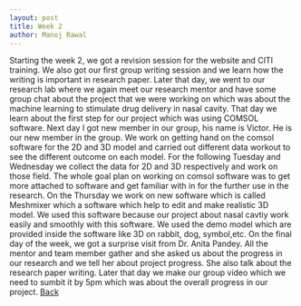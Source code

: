 ```yaml
---
layout: post
title: Week 2
author: Manoj Rawal
---
```


Starting the week 2, we got a revision session for the website and CITI training. We also got our first group writing session and we learn how the writing is important in research paper. Later that day, we went to our research lab where we again meet our research mentor and have some group chat about the project that we were working on which was about the machine learning to stimulate drug delivery in nasal cavity. That day we learn about the first step for our project which was using COMSOL software. Next day I got new member in our group, his name is Victor. He is our new member in the group. We work on getting hand on the comsol software for the 2D and 3D model and carried out different data workout to see the different outcome on each model. For the following Tuesday and Wednesday we collect the data for 2D and 3D respectively and work on those field. The whole goal plan on working on comsol software was to get more attached to software and get familiar with in for the further use in the research. On the Thursday we work on new software which is called Meshmixer which a software which help to edit and make realistic 3D model. We used this software because our project about nasal cavtiy work easily and smoothly with this software. We used the demo model which are provided inside the software like 3D on rabbit, dog, symbol,etc. On the final day of the week, we got a surprise visit from Dr. Anita Pandey. All the mentor and team member gather and she asked us about the progress in our research and we tell her about project progress. She also talk about the research paper writing. Later that day we make our group video which we need to sumbit it by 5pm which was about the overall progress in our project. 
[Back](./)
